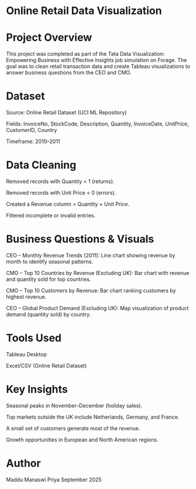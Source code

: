 # Online Retail Data Visualization 

# Project Overview

This project was completed as part of the Tata Data Visualization: Empowering Business with Effective Insights job simulation on Forage. The goal was to clean retail transaction data and create Tableau visualizations to answer business questions from the CEO and CMO.

# Dataset

Source: Online Retail Dataset (UCI ML Repository)

Fields: InvoiceNo, StockCode, Description, Quantity, InvoiceDate, UnitPrice, CustomerID, Country

Timeframe: 2010–2011

# Data Cleaning

Removed records with Quantity < 1 (returns).

Removed records with Unit Price < 0 (errors).

Created a Revenue column = Quantity × Unit Price.

Filtered incomplete or invalid entries.

# Business Questions & Visuals

CEO – Monthly Revenue Trends (2011):
Line chart showing revenue by month to identify seasonal patterns.

CMO – Top 10 Countries by Revenue (Excluding UK):
Bar chart with revenue and quantity sold for top countries.

CMO – Top 10 Customers by Revenue:
Bar chart ranking customers by highest revenue.

CEO – Global Product Demand (Excluding UK):
Map visualization of product demand (quantity sold) by country.

# Tools Used

Tableau Desktop

Excel/CSV (Online Retail Dataset)

# Key Insights

Seasonal peaks in November–December (holiday sales).

Top markets outside the UK include Netherlands, Germany, and France.

A small set of customers generate most of the revenue.

Growth opportunities in European and North American regions.

# Author

Maddu Manaswi Priya
September 2025
